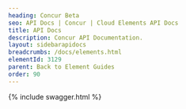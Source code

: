 ```yaml
---
heading: Concur Beta
seo: API Docs | Concur | Cloud Elements API Docs
title: API Docs
description: Concur API Documentation.
layout: sidebarapidocs
breadcrumbs: /docs/elements.html
elementId: 3129
parent: Back to Element Guides
order: 90
---
```


{% include swagger.html %}
